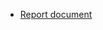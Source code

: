 - [Report document](https://docs.google.com/document/d/1jTp6hNUqj5JkN7iBKq7HFy0qLP91RKdpW6YI-buoXME/edit#)
